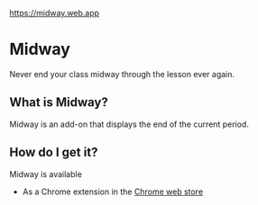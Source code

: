 https://midway.web.app

# Midway
Never end your class midway through the lesson ever again.

## What is Midway?
Midway is an add-on that displays the end of the current period. 

## How do I get it?
Midway is available
<ul>
  <li>As a Chrome extension in the
    <a href='https://chrome.google.com/webstore/detail/midway/cgibedogghadelndgfacffoociffapii'>Chrome web store</a>
  </li>
</ul>
